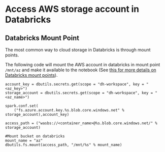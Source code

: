 # Access AWS storage account in Databricks

## Databricks Mount Point

The most common way to cloud storage in Databricks is through mount points. 

The following code will mount the AWS account in databricks in mount point `/mnt/az` and make it available to the notebook (See [this for more details on Databricks mount points](https://docs.databricks.com/en/dbfs/mounts.html)).
```
account_key = dbutils.secrets.get(scope = "dh-workspace", key = "<az_key>") 
storage_account = dbutils.secrets.get(scope = "dh-workspace", key = "<az_name>") 

spark.conf.set(
    ("fs.azure.account.key.%s.blob.core.windows.net" % storage_account),account_key)

access_path = ("wasbs://<container_name>@%s.blob.core.windows.net/" % storage_account)

#Mount bucket on databricks
mount_name = "az"
dbutils.fs.mount(access_path, "/mnt/%s" % mount_name)
```